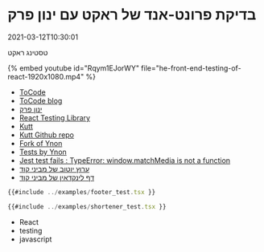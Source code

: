 # בדיקת פרונט-אנד של ראקט עם ינון פרק

2021-03-12T10:30:01

טסטינג ראקט



{% embed youtube id="Rqym1EJorWY" file="he-front-end-testing-of-react-1920x1080.mp4" %}


* [ToCode](https://www.tocode.co.il/)
* [ToCode blog](https://www.tocode.co.il/blog)
* [ינון פרק](https://www.linkedin.com/in/ynonperek/)
* [React Testing Library](https://testing-library.com/docs/react-testing-library/intro/)
* [Kutt](https://kutt.it/)
* [Kutt Github repo](https://github.com/thedevs-network/kutt)
* [Fork of Ynon](https://github.com/ynonp/kutt)
* [Tests by Ynon](https://github.com/ynonp/kutt/tree/develop/client/components/__tests__)
* [Jest test fails : TypeError: window.matchMedia is not a function](https://stackoverflow.com/questions/39830580/jest-test-fails-typeerror-window-matchmedia-is-not-a-function)
* [ערוץ יוטוב של מביני קוד](/youtube)
* [דף לינקדאין של מביני קוד](/linkedin)

```typescript
{{#include ../examples/footer_test.tsx }}
```

```typescript
{{#include ../examples/shortener_test.tsx }}
```

* React
* testing
* javascript

